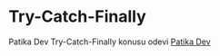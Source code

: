# Try-Catch-Finally
Patika Dev Try-Catch-Finally konusu odevi
[Patika Dev](https://www.patika.dev/tr)
